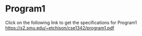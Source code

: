 # Program1
Click on the following link to get the specifications for Program1
https://s2.smu.edu/~etchison/cse1342/program1.pdf
